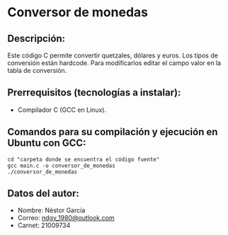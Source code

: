 # Conversor de monedas

## Descripción:

Este código C permite convertir quetzales, dólares y euros. Los tipos de conversión están hardcode. Para modificarlos editar el campo valor en la tabla de conversión.

## Prerrequisitos (tecnologías a instalar):
- Compilador C (GCC en Linux).

## Comandos para su compilación y ejecución en Ubuntu con GCC:
```
cd "carpeta donde se encuentra el código fuente"
gcc main.c -o conversor_de_monedas
./conversor_de_monedas
```

## Datos del autor:
- Nombre: Néstor García
- Correo: ndgv_1980@outlook.com
- Carnet: 21009734
